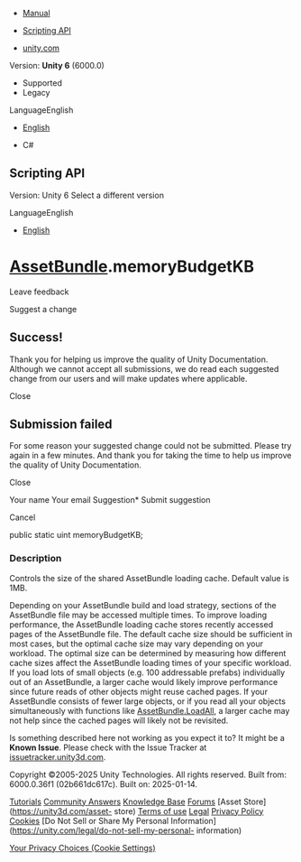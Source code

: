 [ ]()

  * [Manual](../Manual/index.html)
  * [Scripting API](../ScriptReference/index.html)

  * [unity.com](https://unity.com/)

Version: **Unity 6** (6000.0)

  * Supported
  * Legacy

LanguageEnglish

  * [English]()

  * C#

[ ](https://docs.unity3d.com)

## Scripting API

Version: Unity 6 Select a different version

LanguageEnglish

  * [English]()

#  [AssetBundle](AssetBundle.html).memoryBudgetKB

Leave feedback

Suggest a change

## Success!

Thank you for helping us improve the quality of Unity Documentation. Although
we cannot accept all submissions, we do read each suggested change from our
users and will make updates where applicable.

Close

## Submission failed

For some reason your suggested change could not be submitted. Please <a>try
again</a> in a few minutes. And thank you for taking the time to help us
improve the quality of Unity Documentation.

Close

Your name Your email Suggestion* Submit suggestion

Cancel

[ ]()

public static uint memoryBudgetKB;

### Description

Controls the size of the shared AssetBundle loading cache. Default value is
1MB.

Depending on your AssetBundle build and load strategy, sections of the
AssetBundle file may be accessed multiple times. To improve loading
performance, the AssetBundle loading cache stores recently accessed pages of
the AssetBundle file. The default cache size should be sufficient in most
cases, but the optimal cache size may vary depending on your workload. The
optimal size can be determined by measuring how different cache sizes affect
the AssetBundle loading times of your specific workload. If you load lots of
small objects (e.g. 100 addressable prefabs) individually out of an
AssetBundle, a larger cache would likely improve performance since future
reads of other objects might reuse cached pages. If your AssetBundle consists
of fewer large objects, or if you read all your objects simultaneously with
functions like [AssetBundle.LoadAll](AssetBundle.LoadAll.html), a larger cache
may not help since the cached pages will likely not be revisited.

Is something described here not working as you expect it to? It might be a
**Known Issue**. Please check with the Issue Tracker at
[issuetracker.unity3d.com](https://issuetracker.unity3d.com).

Copyright ©2005-2025 Unity Technologies. All rights reserved. Built from:
6000.0.36f1 (02b661dc617c). Built on: 2025-01-14.

[Tutorials](https://unity3d.com/learn) [Community
Answers](https://answers.unity3d.com) [Knowledge
Base](https://support.unity3d.com/hc/en-us)
[Forums](https://forum.unity3d.com) [Asset Store](https://unity3d.com/asset-
store) [Terms of use](https://docs.unity3d.com/Manual/TermsOfUse.html)
[Legal](https://unity.com/legal) [Privacy
Policy](https://unity.com/legal/privacy-policy)
[Cookies](https://unity.com/legal/cookie-policy) [Do Not Sell or Share My
Personal Information](https://unity.com/legal/do-not-sell-my-personal-
information)

[Your Privacy Choices (Cookie Settings)](javascript:void\(0\);)

